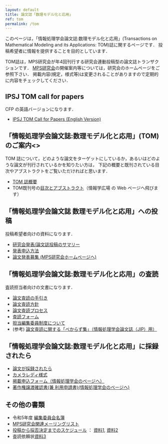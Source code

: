 ```yaml
---
layout: default
title: 論文誌「数理モデル化と応用」
ref: tom
permalink: /tom
---
```

このページは，「情報処理学会論文誌:数理モデル化と応用」(Transactions on Mathematical Modeling and its Applications: TOM)誌に関するページです．
投稿希望者に情報を提供することを目的としています．

TOM誌は，MPS研究会が年4回刊行する研究会連動投稿型の論文誌トランザクションです．
[MPS研究会](/)の開催案内等については，研究会のホームページをご参照下さい．
掲載内容(規定，様式等)は変更されることがありますので定期的に内容をチェックしてください．

## IPSJ TOM call for papers

CFP の英語バージョンになります．

- [IPSJ TOM Call for Papers (English Version)](/tom_docs/cfp_e)

## 「情報処理学会論文誌:数理モデル化と応用」(TOM)のご案内<>

TOM 誌について，どのような論文をターゲットにしているか，あるいはどのような論文が刊行されているかを知りたい方は，
下記の概要と既刊されている目次やアブストラクトをご覧いただければと思います．

- [TOM 誌概要](/tom_docs/announce)
- TOM既刊号の[目次とアブストラクト](https://ipsj.ixsq.nii.ac.jp/ej/?action=repository_opensearch&index_id=989&count=20&order=7&pn=1)（情報学広場 の Web ページへ飛びます）

## 「情報処理学会論文誌 数理モデル化と応用」への投稿

投稿希望者向けの資料になります．

- [研究会発表/論文誌投稿のサマリー](/tom_docs/summary)
- [発表申込方法](/tom_docs/submission)
- [論文発表募集 (MPS研究会ホームページへ)](/)

## 「情報処理学会論文誌:数理モデル化と応用」の査読

査読担当者向けの文書になります．

- [論文査読の手引き](/tom_docs/review_guide)
- [論文査読方針](/tom_docs/review_policy)
- [論文査読プロセス](/tom_docs/review_process)
- [査読フォーム](/tom_docs/review_form)
- [担当編集委員制度について](/tom_docs/editors)
- (参考) [論文査読に関する「べからず集」（情報処理学会論文誌（JIP）用）](https://www.ipsj.or.jp/journal/manual/bekarazu.html)

## 「情報処理学会論文誌:数理モデル化と応用」に採録されたら

- [論文が採録されたら](/tom_docs/accept)
- [カメラレディ様式](/tom_docs/camera_ready)
- [掲載申込フォーム（情報処理学会のページへ）](https://www.ipsj.or.jp/trans/tran-keisai.html)
- [著作権譲渡確認書(兼 利用申請書)(情報処理学会のページへ)](https://www.ipsj.or.jp/copyright/ronbun/index.html)

## その他の書類

- 令和5年度 [編集委員会名簿](/committee_members#tom-編集委員会メンバー)
- [MPS研究会関連メーリングリスト](/contact)
- [投稿から採否決定までのスケジュール](/tom_docs/schedule) ： [資料1](/tom_docs/confirmation_letter), [資料2](/tom_docs/reminder_letter)
- 査読依頼状[資料3](/tom_docs/review_letter)
